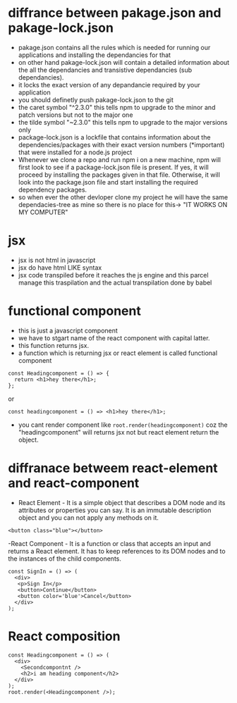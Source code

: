 # diffrance between pakage.json and pakage-lock.json

- pakage.json contains all the rules which is needed for running our applications and installing the dependancies for that
- on other hand pakage-lock.json will contain a detailed information about the all the dependancies and transistive dependancies (sub dependancies).
- it locks the exact version of any depandancie required by your application
- you should definetly push pakage-lock.json to the git
- the caret symbol "^2.3.0" this tells npm to upgrade to the minor and patch versions but not to the major one
- the tilde symbol "~2.3.0" this tells npm to upgrade to the major versions only
- package-lock.json is a lockfile that contains information about the dependencies/packages with their exact version numbers (\*important) that were installed for a node.js project
- Whenever we clone a repo and run npm i on a new machine, npm will first look to see if a package-lock.json file is present. If yes, it will proceed by installing the packages given in that file. Otherwise, it will look into the package.json file and start installing the required dependency packages.
- so when ever the other devloper clone my project he will have the same dependacies-tree as mine so there is no place for this-> "IT WORKS ON MY COMPUTER"

# jsx

- jsx is not html in javascript
- jsx do have html LIKE syntax
- jsx code transpiled before it reaches the js engine and this parcel manage this traspilation and the actual transpilation done by babel

# functional component

- this is just a javascript component
- we have to stgart name of the react component with capital latter.
- this function returns jsx.
- a function which is returning jsx or react element is called functional component

```
const Headingcomponent = () => {
  return <h1>hey there</h1>;
};

```

or

```
const headingcomponent = () => <h1>hey there</h1>;
```

- you cant render component like `root.render(headingcomponent)` coz the "headingcomponent" will returns jsx not but react element return the object.

# diffranace betweem react-element and react-component

- React Element - It is a simple object that describes a DOM node and its attributes or properties you can say. It is an immutable description object and you can not apply any methods on it.

```
<button class="blue"></button>
```

-React Component - It is a function or class that accepts an input and returns a React element. It has to keep references to its DOM nodes and to the instances of the child components.

```
const SignIn = () => (
  <div>
   <p>Sign In</p>
   <button>Continue</button>
   <button color='blue'>Cancel</button>
  </div>
);
```

# React composition

```const Secondcompontnt = () => <h1>hey i m second component</h1>;
const Headingcomponent = () => (
  <div>
    <Secondcompontnt />
    <h2>i am heading component</h2>
  </div>
);
root.render(<Headingcomponent />);
```
